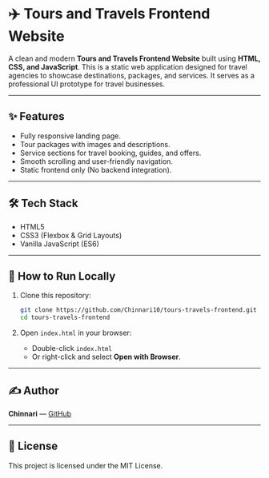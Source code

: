 # ✈️ Tours and Travels Frontend Website

A clean and modern **Tours and Travels Frontend Website** built using **HTML, CSS, and JavaScript**. This is a static web application designed for travel agencies to showcase destinations, packages, and services. It serves as a professional UI prototype for travel businesses.

---

## ✨ Features
- Fully responsive landing page.
- Tour packages with images and descriptions.
- Service sections for travel booking, guides, and offers.
- Smooth scrolling and user-friendly navigation.
- Static frontend only (No backend integration).

---

## 🛠️ Tech Stack
- HTML5
- CSS3 (Flexbox & Grid Layouts)
- Vanilla JavaScript (ES6)

---

## 🚀 How to Run Locally
1. Clone this repository:
    ```bash
    git clone https://github.com/Chinnari10/tours-travels-frontend.git
    cd tours-travels-frontend
    ```

2. Open `index.html` in your browser:
    - Double-click `index.html`
    - Or right-click and select **Open with Browser**.

---


## ✍️ Author
**Chinnari** — [GitHub](https://github.com/Chinnari10)

---

## 📜 License
This project is licensed under the MIT License.
